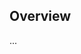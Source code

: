 <!-- Note: Please must use one of our issue templates to file an issue! 🛑 -->
<!-- 👉 https://github.com/felippewick/stylink-backend-prototyping/issues/new/choose 👈 -->
<!-- **Issues that should have been filed with a template will be closed without action, and we will ask you to use a template.** -->

<!-- This blank issue template is only for issues that don't fit any of the templates. -->

## Overview

...
